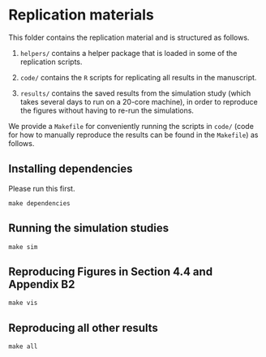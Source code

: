 
# Replication materials

This folder contains the replication material and is structured as follows.

1. `helpers/` contains a helper package that is loaded in some of the 
replication scripts.

2. `code/` contains the `R` scripts for replicating all results in the
manuscript.

3. `results/` contains the saved results from the simulation study (which
takes several days to run on a 20-core machine), in order to reproduce the
figures without having to re-run the simulations.

We provide a `Makefile` for conveniently running the scripts in `code/`
(code for how to manually reproduce the results can be found in the `Makefile`) 
as follows.

## Installing dependencies

Please run this first.

```
make dependencies
```

## Running the simulation studies

```
make sim
```

## Reproducing Figures in Section 4.4 and Appendix B2

```
make vis
```

## Reproducing all other results

```
make all
```
